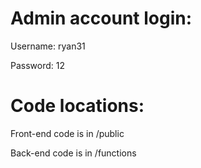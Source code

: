# Admin account login:
Username: ryan31

Password: 12


# Code locations:
Front-end code is in /public

Back-end code is in /functions
